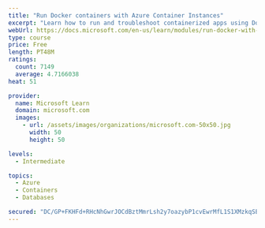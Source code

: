 ```yaml
---
title: "Run Docker containers with Azure Container Instances"
excerpt: "Learn how to run and troubleshoot containerized apps using Docker containers with Azure Container Instances."
webUrl: https://docs.microsoft.com/en-us/learn/modules/run-docker-with-azure-container-instances/
type: course
price: Free
length: PT48M
ratings:
  count: 7149
  average: 4.7166038
heat: 51

provider:
  name: Microsoft Learn
  domain: microsoft.com
  images:
    - url: /assets/images/organizations/microsoft.com-50x50.jpg
      width: 50
      height: 50

levels:
  - Intermediate

topics:
  - Azure
  - Containers
  - Databases

secured: "DC/GP+FKHFd+RHcNhGwrJOCdBztMmrLsh2y7oazybP1cvEwrMfL1S1XMzkqSEoyfQsGHjVwmSVqDdr2qLukkX4S2o4oilSku7DWOobajOm6lTtPIW51whDr5B6ubN78y3wLYIQmx6c/ucn76XCYQ0E32kwTom3dKQn2oscd5nedvGzefXopppj0i+PtdCtsse+jL+gFV/g5uJSMSGHEX4alw6r3+eg/6aW9bBgROK2d8GxwkpWP/weLGNe5NPouqa5xivwmwkE55xdNpsEsDzvO+d/7VPJvhlY88yEwHVNhM4JnpXpxVyIFyJmM3PilE+XoyJ26gvLtskiniju150224YRZJ04h2Jj9Kt+aIGoKAs5DkXBBqHUhsKV9yetMuUOaKUL6pS8IOjI1BCxN8/IPJoXWkAuO9QWrtgkUlCdc=;y2ZiIFzx2LsK6q9AMuo8ZA=="
---
```


